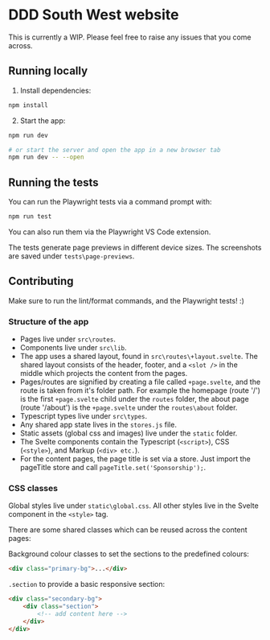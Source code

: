 # DDD South West website

This is currently a WIP. Please feel free to raise any issues that you come across.

## Running locally

1. Install dependencies:

```bash
npm install
```

2. Start the app:

```bash
npm run dev

# or start the server and open the app in a new browser tab
npm run dev -- --open
```

## Running the tests

You can run the Playwright tests via a command prompt with:

```bash
npm run test
```

You can also run them via the Playwright VS Code extension.

The tests generate page previews in different device sizes. The screenshots are saved under `tests\page-previews`.

## Contributing

Make sure to run the lint/format commands, and the Playwright tests! :)

### Structure of the app

- Pages live under `src\routes`.
- Components live under `src\lib`.
- The app uses a shared layout, found in `src\routes\+layout.svelte`. The shared layout consists of the header, footer, and a `<slot />` in the middle which projects the content from the pages.
- Pages/routes are signified by creating a file called `+page.svelte`, and the route is taken from it's folder path. For example the homepage (route '/') is the first `+page.svelte` child under the `routes` folder, the about page (route '/about') is the `+page.svelte` under the `routes\about` folder.
- Typescript types live under `src\types`.
- Any shared app state lives in the `stores.js` file.
- Static assets (global css and images) live under the `static` folder.
- The Svelte components contain the Typescript (`<script>`), CSS (`<style>`), and Markup (`<div> etc.`).
- For the content pages, the page title is set via a store. Just import the pageTitle store and call `pageTitle.set('Sponsorship');`.

### CSS classes

Global styles live under `static\global.css`. All other styles live in the Svelte component in the `<style>` tag.

There are some shared classes which can be reused across the content pages:

Background colour classes to set the sections to the predefined colours:

```html
<div class="primary-bg">...</div>
```

`.section` to provide a basic responsive section:

```html
<div class="secondary-bg">
	<div class="section">
		<!-- add content here -->
	</div>
</div>
```

<!-- test -->
